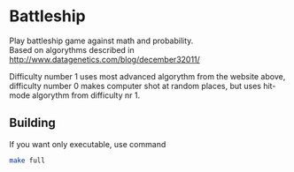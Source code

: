 # Battleship
Play battleship game against math and probability.\
Based on algorythms described in http://www.datagenetics.com/blog/december32011/

Difficulty number 1 uses most advanced algorythm from the website above, difficulty number 0 makes computer shot at random places, but uses hit-mode algorythm from difficulty nr 1. 

## Building

If you want only executable, use command
```bash
make full
```

